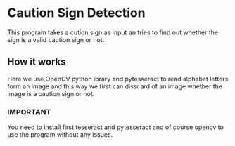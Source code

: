 <h1>Caution Sign Detection</h1>
This program takes a cution sign as input an tries to find out whether the sign is a valid caution sign or not.
<h2>How it works</h2>
Here we use OpenCV python ibrary and pytesseract to read alphabet letters form an image and this way we first can disscard of an image whether the image is a caution sign or not.<br>
<h3>IMPORTANT</h3>
You need to install first tesseract and pytesseract and of course opencv to use the program without any issues.
